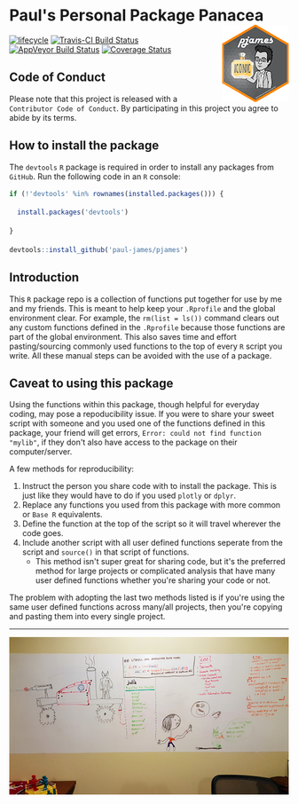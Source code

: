 
<!-- README.md is generated from README.Rmd. Please edit that file -->
Paul's Personal Package Panacea <img src='man/figures/logo.png' align='right'/>
===============================================================================

[![lifecycle](https://img.shields.io/badge/lifecycle-experimental-orange.svg)](https://tidyverse.org/lifecycle/#experimental) [![Travis-CI Build Status](https://travis-ci.org/Paul-James/pjames.svg?branch=master)](https://travis-ci.org/Paul-James/pjames) [![AppVeyor Build Status](https://ci.appveyor.com/api/projects/status/github/Paul-James/pjames?branch=master&svg=true)](https://ci.appveyor.com/project/Paul-James/pjames) [![Coverage Status](https://img.shields.io/codecov/c/github/Paul-James/pjames/master.svg)](https://codecov.io/github/Paul-James/pjames?branch=master)

Code of Conduct
---------------

Please note that this project is released with a `Contributor Code of Conduct`. By participating in this project you agree to abide by its terms.

How to install the package
--------------------------

The `devtools` `R` package is required in order to install any packages from `GitHub`. Run the following code in an `R` console:

``` r
if (!'devtools' %in% rownames(installed.packages())) {

  install.packages('devtools')

}

devtools::install_github('paul-james/pjames')
```

Introduction
------------

This `R` package repo is a collection of functions put together for use by me and my friends. This is meant to help keep your `.Rprofile` and the global environment clear. For example, the `rm(list = ls())` command clears out any custom functions defined in the `.Rprofile` because those functions are part of the global environment. This also saves time and effort pasting/sourcing commonly used functions to the top of every `R` script you write. All these manual steps can be avoided with the use of a package.

Caveat to using this package
----------------------------

Using the functions within this package, though helpful for everyday coding, may pose a repoducibility issue. If you were to share your sweet script with someone and you used one of the functions defined in this package, your friend will get errors, `Error: could not find function "mylib"`, if they don't also have access to the package on their computer/server.

A few methods for reproducibility:

1.  Instruct the person you share code with to install the package. This is just like they would have to do if you used `plotly` or `dplyr`.
2.  Replace any functions you used from this package with more common or `Base R` equivalents.
3.  Define the function at the top of the script so it will travel wherever the code goes.
4.  Include another script with all user defined functions seperate from the script and `source()` in that script of functions.
    -   This method isn't super great for sharing code, but it's the preferred method for large projects or complicated analysis that have many user defined functions whether you're sharing your code or not.

The problem with adopting the last two methods listed is if you're using the same user defined functions across many/all projects, then you're copying and pasting them into every single project.

------------------------------------------------------------------------

<img src='man/figures/pyaa-office-whiteboard.png' align='left'/>
